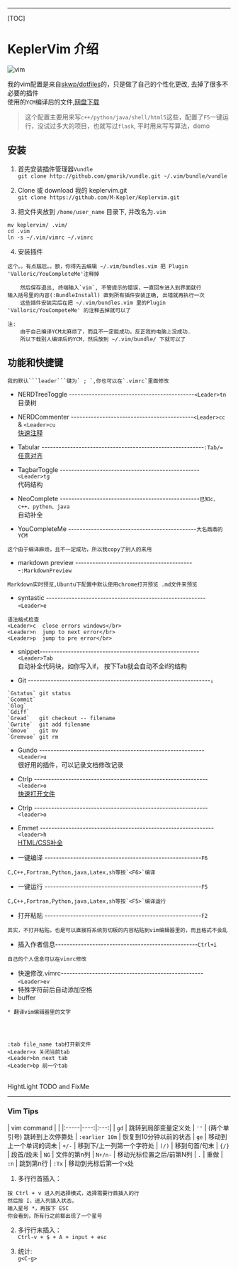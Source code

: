 ***

[TOC]
# KeplerVim 介绍

![vim](http://images.cnblogs.com/cnblogs_com/tianjintou/890803/o_Screenshot%20from%202016-10-07%2011-59-15.png)

我的vim配置是来自[skwp/dotfiles](https://github.com/skwp/dotfiles)的，只是做了自己的个性化更改,
去掉了很多不必要的插件   
使用的````YCM````编译后的文件,[网盘下载](https://pan.baidu.com/s/1jHOquKe)

> 这个配置主要用来写````c++/python/java/shell/html5````这些，配置了````F5````一键运行，没试过多大的项目，也就写过`flask`, 平时用来写写算法，demo


## 安装
1. 首先安装插件管理器```Vundle```
</br>`git clone http://github.com/gmarik/vundle.git ~/.vim/bundle/vundle`

2. Clone 或 download 我的 keplervim.git
</br>`git clone https://github.com/M-Kepler/Keplervim.git`

3. 把文件夹放到 `/home/user_name` 目录下, 并改名为`.vim`
```
mv keplervim/ .vim/
cd .vim
ln -s ~/.vim/vimrc ~/.vimrc
```
4. 安装插件

```
这个。。有点尴尬。。额，你得先去编辑 ~/.vim/bundles.vim 把 Plugin 'Valloric/YouCompleteMe'注释掉

    然后保存退出, 终端输入`vim`, 不管提示的错误，一直回车进入到界面就行
输入括号里的内容(:BundleInstall) 直到所有插件安装正确, 出错就再执行一次
    这些插件安装完后在把 ~/.vim/bundles.vim 里的Plugin 'Valloric/YouCompeteMe' 的注释去掉就可以了

注:
    由于自己编译YCM太麻烦了，而且不一定能成功，反正我的电脑上没成功.
    所以下载别人编译后的YCM，然后放到 ~/.vim/bundle/ 下就可以了
```

## 功能和快捷键
    我的默认```leader```键为` ; `,你也可以在`.vimrc`里面修改

* NERDTreeToggle --------------------------------------------`<Leader>tn`
</br> 目录树

* NERDCommenter -------------------------------------------`<Leader>cc` & `<Leader>cu`
</br> [快速注释](http://blog.csdn.net/zcube/article/details/42298419)

* Tabular ---------------------------------------------------------`:Tab/=`
</br>[任意对齐](http://blog.longwin.com.tw/2012/02/vim-align-text-plugin-tabular-2012/)

* TagbarToggle -------------------------------------------------`<Leader>tg`
</br> 代码结构

* NeoComplete -------------------------------------------------`已知c、c++、python、java`
</br> 自动补全

* YouCompleteMe ---------------------------------------------`大名鼎鼎的YCM`
```
这个由于编译麻烦，且不一定成功，所以我copy了别人的来用
```

* markdown preview ------------------------------------------`:MarkdownPreview`
```
Markdown实时预览,Ubuntu下配置中默认使用chrome打开预览 .md文件来预览
```

* syntastic --------------------------------------------------------`<Leader>e`
```
语法格式检查
<Leader>c  close errors windows</br>
<Leader>n  jump to next error</br>
<Leader>p  jump to pre error</br>
```

* snippet--------------------------------------------------------`<Leader>Tab`
</br>自动补全代码块，如你写入if， 按下<leader>Tab就会自动不全if的结构

* Git ----------------------------------------------------------------`↓`
```
`Gstatus` git status
`Gcommit`
`Glog`
`Gdiff`
`Gread`   git checkout -- filename
`Gwrite`  git add filename
`Gmove`   git mv
`Gremvoe` git rm
```

* Gundo ----------------------------------------------------------`<Leader>u`
</br> 很好用的插件，可以记录文档修改记录

* Ctrlp -------------------------------------------------------------`<leader>o`
</br> [快速打开文件](http://www.boiajs.com/2014/12/17/vim-ctrlp)

* Ctrlp -------------------------------------------------------------`<leader>o`

* Emmet -------------------------------------------------------------`<leader>h`
 </br>[HTML/CSS补全](http://www.iteye.com/news/27580)

* 一键编译 -------------------------------------------------------`F6`
```
C,C++,Fortran,Python,java,Latex,sh等按`<F6>`编译
```

* 一键运行 -------------------------------------------------------`F5`
```
C,C++,Fortran,Python,java,Latex,sh等按`<F5>`编译运行
```

* 打开粘贴 -------------------------------------------------------`F2`
```
其实，不打开粘贴，也是可以直接将系统剪切板的内容粘贴到vim编辑器里的，而且格式不会乱
```

* 插入作者信息--------------------------------------------------`Ctrl+i`
```
自己的个人信息可以在vimrc修改
```
* 快速修改.vimrc--------------------------------------------------`<Leader>ev`
* 特殊字符前后自动添加空格
* buffer
```
* 翻译vim编辑器里的文字




:tab file_name tab打开新文件
<Leader>x 关闭当前tab
<Leader>bn next tab
<Leader>bp 前一个tab
```

</br>
HightLight TODO and FixMe

***


### Vim Tips

| vim command | |
|:-----|----:|:---:|
| `gd` |   跳转到局部变量定义处
| `''`  | (两个单引号) 跳转到上次停靠处
| `:earlier 10m` |  恢复到10分钟以前的状态
| `ge`  | 移动到上一个单词的词未
| `+/-` |  移到下/上一列第一个字符处
| `(/)` |  移到句首/句末
| `{/}` |  段首/段未
| `NG`  |  文件的第n列
| `N+/n-` |  移动光标位置之后/前第N列
| `.`   |  重做
| `:n`  |  跳到第n行
| `:Tx`	|  移动到光标后第一个x处


1. 多行行首插入：   
```
按 Ctrl + v 进入列选择模式，选择需要行首插入的行
然后按 I，进入列插入状态，
输入星号 *，再按下 ESC
你会看到，所有行之前都出现了一个星号
```

2. 多行行末插入：   
`Ctrl-v + $ + A + input + esc`

3. 统计:    
`g<C-g>`

